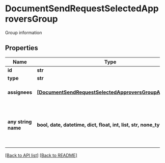 # DocumentSendRequestSelectedApproversGroup

Group information

## Properties
Name | Type | Description | Notes
------------ | ------------- | ------------- | -------------
**id** | **str** | Group ID | 
**type** | **str** | Group type | 
**assignees** | [**[DocumentSendRequestSelectedApproversGroupAssignees]**](DocumentSendRequestSelectedApproversGroupAssignees.md) | Assignees for the group | 
**any string name** | **bool, date, datetime, dict, float, int, list, str, none_type** | any string name can be used but the value must be the correct type | [optional]

[[Back to API list]](../README.md#documentation-for-api-endpoints) [[Back to README]](../README.md)


